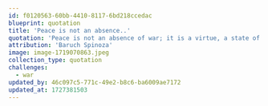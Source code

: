 ```yaml
---
id: f0120563-60bb-4410-8117-6bd218ccedac
blueprint: quotation
title: 'Peace is not an absence..'
quotation: 'Peace is not an absence of war; it is a virtue, a state of mind, a disposition for benevolence, confidence, justice.'
attribution: 'Baruch Spinoza'
image: image-1719070863.jpeg
collection_type: quotation
challenges:
  - war
updated_by: 46c097c5-771c-49e2-b8c6-ba6009ae7172
updated_at: 1727381503
---
```

